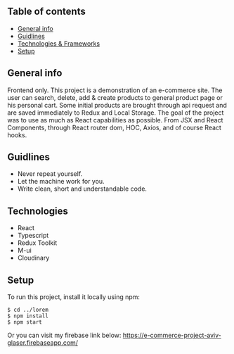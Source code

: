 ## Table of contents
* [General info](#general-info)
* [Guidlines](#Guidlines)
* [Technologies & Frameworks](#technologies)
* [Setup](#setup)

## General info
Frontend only.
This project is a demonstration of an e-commerce site. The user can search, delete, add & create products to general product page or his personal cart.
Some initial products are brought through api request and are saved immediately to Redux and Local Storage.
The goal of the project was to use as much as React capabilities as possible.
From JSX and React Components, through React router dom, HOC, Axios, and of course React hooks. 
	
## Guidlines
* Never repeat yourself.
* Let the machine work for you.
* Write clean, short and understandable code.
	
## Technologies
* React
* Typescript
* Redux Toolkit
* M-ui
* Cloudinary
	
## Setup
To run this project, install it locally using npm:

```
$ cd ../lorem
$ npm install
$ npm start
```

Or you can visit my firebase link below: 
https://e-commerce-project-aviv-glaser.firebaseapp.com/
